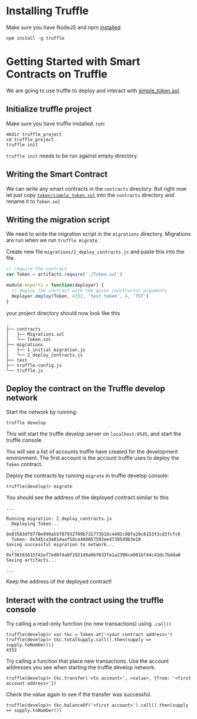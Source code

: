 # Installing Truffle

Make sure you have NodeJS and npm [installed](./installation.md)
```
npm install -g truffle
```

# Getting Started with Smart Contracts on Truffle

We are going to use truffle to deploy and interact with [simple_token.sol](../token/simple_token.sol).

## Initialize truffle project

Make sure you have truffle installed. run:

```
mkdir truffle_project
cd truffle_project
truffle init
```

`truffle init` needs to be run against empty directory.

## Writing the Smart Contract

We can write any smart contracts in the `contracts` directory.
But right now let just copy [`token/simple_token.sol`](../token/simple_token.sol) into the `contracts` directory
and rename it to `Token.sol`

## Writing the migration script

We need to write the migration script in the `migrations` directory.
Migrations are run when we run `truffle migrate`.

Create new file `migrations/2_deploy_contracts.js` and paste this into the file.

```js
// require the contract
var Token = artifacts.require('./Token.sol')

module.exports = function(deployer) {
  // deploy the contract with the given constructor arguments
  deployer.deploy(Token, 4332, 'test token', 4, 'TST')
}
```

your project directory should now look like this
```
.
├── contracts
│   ├── Migrations.sol
│   └── Token.sol
├── migrations
│   ├── 1_initial_migration.js
│   └── 2_deploy_contracts.js
├── test
├── truffle-config.js
└── truffle.js
```

## Deploy the contract on the Truffle develop network

Start the network by running:
```
truffle develop
```
This will start the truffle develop server on `localhost:9545`, and start the truffle console.

You will see a list of accounts truffle have created for the development environment. The first account is the account truffle uses to deploy the `Token` contract.

Deploy the contracts by running `migrate` in truffle develop console:
```
truffle(develop)> migrate
```

You should see the address of the deployed contract similar to this
```
...

Running migration: 2_deploy_contracts.js
  Deploying Token...
  ... 0x83583df8770e999a55f87932789b731773b16c4492c08fa20c6153f3cd2fcfc6
  Token: 0x345ca3e014aaf5dca488057592ee47305d9b3e10
Saving successful migration to network...
  ... 0xf36163615f41ef7ed8f4a8f192149a0bf633fe1a2398ce001bf44c43dc7bdda0
Saving artifacts...

...
```
Keep the address of the deployed contract!

## Interact with the contract using the truffle console

Try calling a read-only function (no new transactions) using `.call()`

```
truffle(develop)> var tkc = Token.at('<your contract address>')
truffle(develop)> tkc.totalSupply.call().then(supply => supply.toNumber())
4332
```

Try calling a function that place new transactions. Use the account addresses you see when starting the truffle develop network.
```
truffle(develop)> tkc.transfer('<to account>', <value>, {from: '<first account address>'})
```

Check the value again to see if the transfer was successful.
```
truffle(develop)> tkc.balanceOf('<first account>').call().then(supply => supply.toNumber())
```